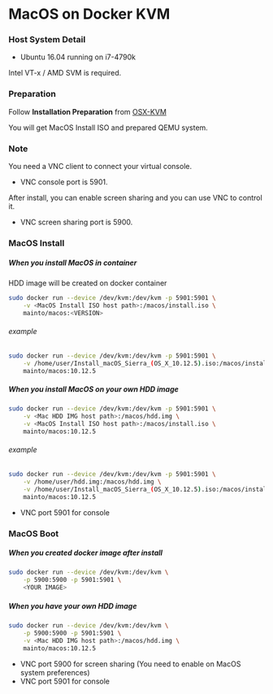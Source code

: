 # MacOS on Docker KVM

### Host System Detail
* Ubuntu 16.04 running on i7-4790k

Intel VT-x / AMD SVM is required.



### Preparation
Follow **Installation Preparation** from [OSX-KVM](https://github.com/kholia/OSX-KVM)

You will get MacOS Install ISO and prepared QEMU system.

### Note
You need a VNC client to connect your virtual console.
- VNC console port is 5901.

After install, you can enable screen sharing and you can use VNC to control it.
- VNC screen sharing port is 5900.

### MacOS Install

##### When you install MacOS in container
HDD image will be created on docker container
```sh
sudo docker run --device /dev/kvm:/dev/kvm -p 5901:5901 \
    -v <MacOS Install ISO host path>:/macos/install.iso \
    mainto/macos:<VERSION>
```
###### example
```sh
sudo docker run --device /dev/kvm:/dev/kvm -p 5901:5901 \
    -v /home/user/Install_macOS_Sierra_(OS_X_10.12.5).iso:/macos/install.iso \
    mainto/macos:10.12.5
```

##### When you install MacOS on your own HDD image
```sh
sudo docker run --device /dev/kvm:/dev/kvm -p 5901:5901 \
    -v <Mac HDD IMG host path>:/macos/hdd.img \
    -v <MacOS Install ISO host path>:/macos/install.iso \
    mainto/macos:10.12.5
```
###### example
```sh
sudo docker run --device /dev/kvm:/dev/kvm -p 5901:5901 \
    -v /home/user/hdd.img:/macos/hdd.img \
    -v /home/user/Install_macOS_Sierra_(OS_X_10.12.5).iso:/macos/install.iso \
    mainto/macos:10.12.5
```
* VNC port 5901 for console

### MacOS Boot

##### When you created docker image after install
```sh
sudo docker run --device /dev/kvm:/dev/kvm \
    -p 5900:5900 -p 5901:5901 \ 
    <YOUR IMAGE>
```

##### When you have your own HDD image
```sh
sudo docker run --device /dev/kvm:/dev/kvm \
    -p 5900:5900 -p 5901:5901 \
    -v <Mac HDD IMG host path>:/macos/hdd.img \
    mainto/macos:10.12.5
```
* VNC port 5900 for screen sharing (You need to enable on MacOS system preferences)
* VNC port 5901 for console
